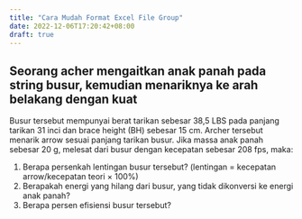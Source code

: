 ```yaml
---
title: "Cara Mudah Format Excel File Group"
date: 2022-12-06T17:20:42+08:00
draft: true
---
```


## Seorang acher mengaitkan anak panah pada string busur, kemudian menariknya ke arah belakang dengan kuat

Busur tersebut mempunyai berat tarikan sebesar 38,5 LBS pada panjang tarikan 31 inci dan brace height (BH) sebesar 15 cm. Archer tersebut menarik arrow sesuai panjang tarikan busur.
Jika massa anak panah sebesar 20 g, melesat dari busur dengan kecepatan sebesar 208 fps, maka:

1. Berapa persenkah lentingan busur tersebut? (lentingan = kecepatan arrow/kecepatan teori × 100%)
2. Berapakah energi yang hilang dari busur, yang tidak dikonversi ke energi anak panah?
3. Berapa persen efisiensi busur tersebut?
